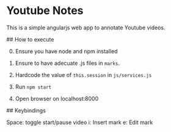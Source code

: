 # Youtube Notes

This is a simple angularjs web app to annotate Youtube videos.


## How to execute

0. Ensure you have node and npm installed

1. Ensure to have adecuate .js files in `marks`.
2. Hardcode the value of `this.session` in `js/services.js`

3. Run `npm start`
4. Open browser on localhost:8000

## Keybindings

Space: toggle start/pause video
i: Insert mark
e: Edit mark
